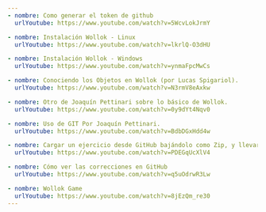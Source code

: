 ```yaml
---
- nombre: Como generar el token de github
  urlYoutube: https://www.youtube.com/watch?v=5WcvLokJrmY

- nombre: Instalación Wollok - Linux
  urlYoutube: https://www.youtube.com/watch?v=lkrlQ-O3dHU

- nombre: Instalación Wollok - Windows
  urlYoutube: https://www.youtube.com/watch?v=ynmaFpcMwCs

- nombre: Conociendo los Objetos en Wollok (por Lucas Spigariol).
  urlYoutube: https://www.youtube.com/watch?v=N3rmV8eAxkw

- nombre: Otro de Joaquín Pettinari sobre lo básico de Wollok.
  urlYoutube: https://www.youtube.com/watch?v=0y9dYt4Nqv0

- nombre: Uso de GIT Por Joaquín Pettinari.
  urlYoutube: https://www.youtube.com/watch?v=BdbDGxHdd4w

- nombre: Cargar un ejercicio desde GitHub bajándolo como Zip, y llevarlo al ambiente Wollok
  urlYoutube: https://www.youtube.com/watch?v=PDEGqUcXlV4

- nombre: Cómo ver las correcciones en GitHub
  urlYoutube: https://www.youtube.com/watch?v=q5uOdrwR3Lw

- nombre: Wollok Game
  urlYoutube: https://www.youtube.com/watch?v=8jEzQm_re30
---
```

